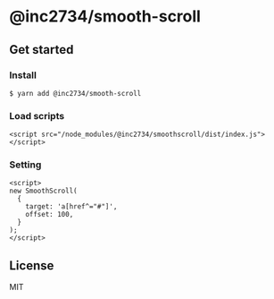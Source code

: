 # @inc2734/smooth-scroll

## Get started

### Install
```
$ yarn add @inc2734/smooth-scroll
```

### Load scripts

```
<script src="/node_modules/@inc2734/smoothscroll/dist/index.js"></script>
```

### Setting

```
<script>
new SmoothScroll(
  {
    target: 'a[href^="#"]',
    offset: 100,
  }
);
</script>
```

## License
MIT
